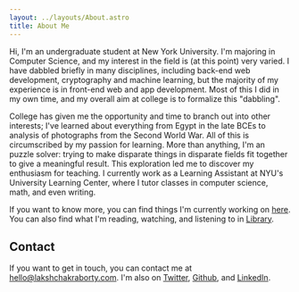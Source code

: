 ```yaml
---
layout: ../layouts/About.astro
title: About Me
---
```


Hi, I'm an undergraduate student at New York University. I'm majoring in
Computer Science, and my interest in the field is (at this point) very varied. I
have dabbled briefly in many disciplines, including back-end web development,
cryptography and machine learning, but the majority of my experience is in
front-end web and app development. Most of this I did in my own time, and my
overall aim at college is to formalize this "dabbling".

College has given me the opportunity and time to branch out into other
interests; I've learned about everything from Egypt in the late BCEs to analysis
of photographs from the Second World War. All of this is circumscribed by my
passion for learning. More than anything, I'm an puzzle solver: trying to make
disparate things in disparate fields fit together to give a meaningful result.
This exploration led me to discover my enthusiasm for teaching. I currently work
as a Learning Assistant at NYU's University Learning Center, where I tutor
classes in computer science, math, and even writing.

If you want to know more, you can find things I'm currently working on
[here](/). You can also find what I'm reading, watching, and listening to in
[Library](/library).

## Contact

If you want to get in touch, you can contact me at hello@lakshchakraborty.com.
I'm also on [Twitter](https://twitter.com/_nullref_),
[Github](https://github.com/reftonull),
and [LinkedIn](https://www.linkedin.com/in/laksh-chakraborty/).

